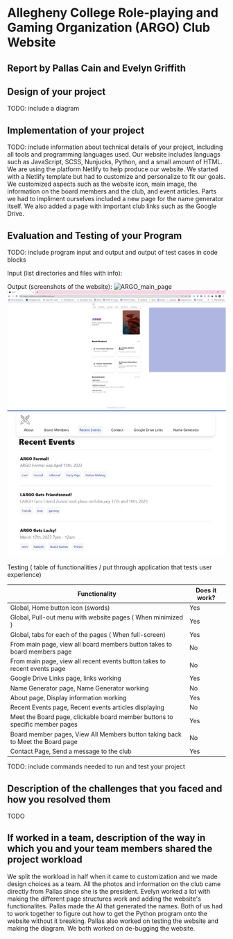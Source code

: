 # Allegheny College Role-playing and Gaming Organization (ARGO) Club Website

## Report by Pallas Cain and Evelyn Griffith

## Design of your project

TODO: include a diagram

## Implementation of your project

TODO: include information about technical details of your project, including all tools and programming languages used.
Our website includes languags such as JavaScript, SCSS, Nunjucks, Python, and a small amount of HTML. We are using the platform Netlify to help produce our website. We started with a Netlify template but had to customize and personalize to fit our goals. We customized aspects such as the website icon, main image, the information on the board members and the club, and event articles. Parts we had to impliment ourselves included a new page for the name generator itself. We also added a page with important club links such as the Google Drive.

## Evaluation and Testing of your Program

TODO: include program input and output and output of test cases in code blocks

Input (list directories and files with info):

Output (screenshots of the website):
![ARGO_main_page](../images/ARGO_mainpages.png)
![ARGO_main_page](../images/ARGO_zoom_out.png)
![ARGO_main_page](../images/ARGO_recenteventspage.png)

Testing ( table of functionalities / put through application that tests user experience)

| Functionality                                                                  | Does it work? |
|--------------------------------------------------------------------------------|---------------|
| Global, Home button icon (swords)                                              | Yes           |
| Global, Pull-out menu with website pages ( When minimized )                    | Yes           |
| Global, tabs for each of the pages ( When full-screen)                         | Yes           |
| From main page, view all board members button takes to board members page      | No            |
| From main page, view all recent events button takes to recent events page      | No            |
| Google Drive Links page, links working                                         | Yes           |
| Name Generator page, Name Generator working                                    | No            |
| About page, Display information working                                        | Yes           |
| Recent Events page, Recent events articles displaying                          | No            |
| Meet the Board page, clickable board member buttons to specific member pages   | Yes           |
| Board member pages, View All Members button taking back to Meet the Board page | No            |
| Contact Page, Send a message to the club                                       | Yes           |

TODO: include commands needed to run and test your project

## Description of the challenges that you faced and how you resolved them

TODO

## If worked in a team, description of the way in which you and your team members shared the project workload

We split the workload in half when it came to customization and we made design choices as a team. All the photos and information on the club came directly from Pallas since she is the president. Evelyn worked a lot with making the different page structures work and adding the website's functionalites. Pallas made the AI that generated the names. Both of us had to work together to figure out how to get the Python program onto the website without it breaking. Pallas also worked on testing the website and making the diagram. We both worked on de-bugging the website.
